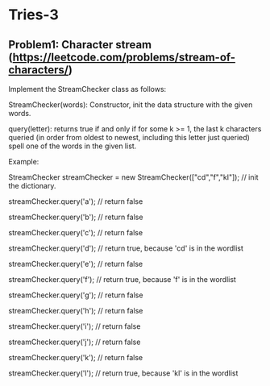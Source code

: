 # Tries-3
## Problem1: Character stream (https://leetcode.com/problems/stream-of-characters/)
Implement the StreamChecker class as follows:

StreamChecker(words): Constructor, init the data structure with the given words.

query(letter): returns true if and only if for some k >= 1, the last k characters queried (in order from oldest to newest, including this letter just queried) spell one of the words in the given list.

Example:

StreamChecker streamChecker = new StreamChecker(["cd","f","kl"]); // init the dictionary.

streamChecker.query('a');          // return false

streamChecker.query('b');          // return false

streamChecker.query('c');          // return false

streamChecker.query('d');          // return true, because 'cd' is in the wordlist

streamChecker.query('e');          // return false

streamChecker.query('f');          // return true, because 'f' is in the wordlist

streamChecker.query('g');          // return false

streamChecker.query('h');          // return false

streamChecker.query('i');          // return false

streamChecker.query('j');          // return false

streamChecker.query('k');          // return false

streamChecker.query('l');          // return true, because 'kl' is in the wordlist
